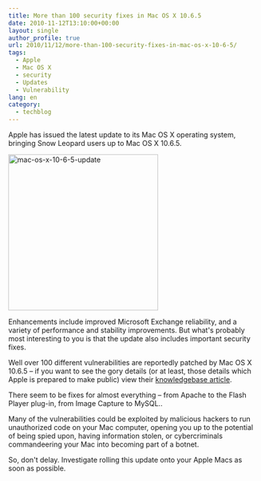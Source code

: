 ```yaml
---
title: More than 100 security fixes in Mac OS X 10.6.5
date: 2010-11-12T13:10:00+00:00
layout: single
author_profile: true
url: 2010/11/12/more-than-100-security-fixes-in-mac-os-x-10-6-5/
tags:
  - Apple
  - Mac OS X
  - security
  - Updates
  - Vulnerability
lang: en
category: 
  - techblog
---
```

Apple has issued the latest update to its Mac OS X operating system, bringing Snow Leopard users up to Mac OS X 10.6.5.

[<img title="mac-os-x-10-6-5-update" border="0" alt="mac-os-x-10-6-5-update" src="http://lh5.ggpht.com/_vaUVXcmC3OI/TN01tWs2lGI/AAAAAAAADIQ/GTxFgnXl56E/mac-os-x-10-6-5-update_thumb%5B1%5D.jpg?imgmax=800" width="300" height="313" />](http://lh4.ggpht.com/_vaUVXcmC3OI/TN01rNSOUEI/AAAAAAAADIM/9CYtgTnCaJY/s1600-h/mac-os-x-10-6-5-update%5B3%5D.jpg)

Enhancements include improved Microsoft Exchange reliability, and a variety of performance and stability improvements. But what's probably most interesting to you is that the update also includes important security fixes.

Well over 100 different vulnerabilities are reportedly patched by Mac OS X 10.6.5 – if you want to see the gory details (or at least, those details which Apple is prepared to make public) view their [knowledgebase article](http://support.apple.com/kb/HT4435).

There seem to be fixes for almost everything – from Apache to the Flash Player plug-in, from Image Capture to MySQL..

Many of the vulnerabilities could be exploited by malicious hackers to run unauthorized code on your Mac computer, opening you up to the potential of being spied upon, having information stolen, or cybercriminals commandeering your Mac into becoming part of a botnet.

So, don't delay. Investigate rolling this update onto your Apple Macs as soon as possible.